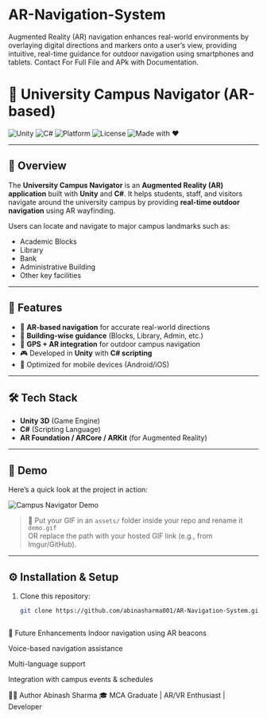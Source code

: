 # AR-Navigation-System
Augmented Reality (AR) navigation enhances real-world environments by overlaying digital directions and markers onto a user’s view, providing intuitive, real-time guidance for outdoor navigation using smartphones and tablets.
Contact For Full File and APk with Documentation.

# 🏫 University Campus Navigator (AR-based)

![Unity](https://img.shields.io/badge/Unity-2021.3+-black?logo=unity)
![C#](https://img.shields.io/badge/Code-C%23-239120?logo=c-sharp&logoColor=white)
![Platform](https://img.shields.io/badge/Platform-Android%20%7C%20iOS-green?logo=android&logoColor=white)
![License](https://img.shields.io/badge/License-Apache%202.0-blue)
![Made with ❤️](https://img.shields.io/badge/Made%20with-❤️-ff69b4)

---

## 📌 Overview  
The **University Campus Navigator** is an **Augmented Reality (AR) application** built with **Unity** and **C#**. It helps students, staff, and visitors navigate around the university campus by providing **real-time outdoor navigation** using AR wayfinding.  

Users can locate and navigate to major campus landmarks such as:  
- Academic Blocks   
- Library  
- Bank  
- Administrative Building  
- Other key facilities  

---

## 🚀 Features  
- 🔎 **AR-based navigation** for accurate real-world directions  
- 🏢 **Building-wise guidance** (Blocks, Library, Admin, etc.)  
- 📍 **GPS + AR integration** for outdoor campus navigation  
- 🎮 Developed in **Unity** with **C# scripting**  
- 📱 Optimized for mobile devices (Android/iOS)  

---

## 🛠️ Tech Stack  
- **Unity 3D** (Game Engine)  
- **C#** (Scripting Language)  
- **AR Foundation / ARCore / ARKit** (for Augmented Reality)  
  

---

## 🎥 Demo  
Here’s a quick look at the project in action:  

![Campus Navigator Demo](assets/demo.gif)  

> 📌 Put your GIF in an `assets/` folder inside your repo and rename it `demo.gif`  
> OR replace the path with your hosted GIF link (e.g., from Imgur/GitHub).  

---

## ⚙️ Installation & Setup  
1. Clone this repository:  
   ```bash
   git clone https://github.com/abinasharma001/AR-Navigation-System.git



📌 Future Enhancements
Indoor navigation using AR beacons

Voice-based navigation assistance

Multi-language support

Integration with campus events & schedules

👨‍💻 Author
Abinash Sharma
🎓 MCA Graduate | AR/VR Enthusiast |  Developer
